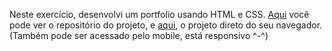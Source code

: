 Neste exercício, desenvolvi um portfolio usando HTML e CSS. [Aqui](https://github.com/yuri-rc/trybe-portfolio) você pode ver o repositório do projeto, e [aqui](https://yuri-rc.github.io/trybe-portfolio/), o projeto direto do seu navegador. (Também pode ser acessado pelo mobile, está responsivo ^-^)
